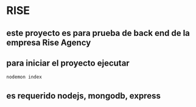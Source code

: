 # RISE
## este proyecto es para prueba de back end de la empresa Rise Agency

## para iniciar el proyecto ejecutar

```nodemon index```
## es requerido nodejs, mongodb, express

